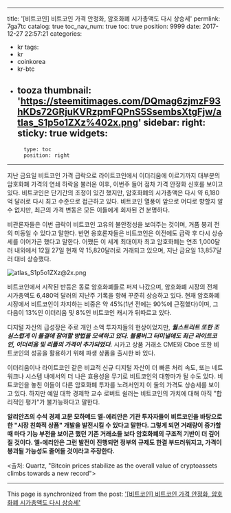 
---
title: '[비트코인]  비트코인 가격 안정화, 암호화폐 시가총액도 다시 상승세'
permlink: 7ga7tc
catalog: true
toc_nav_num: true
toc: true
position: 9999
date: 2017-12-27 22:57:21
categories:
- kr
tags:
- kr
- coinkorea
- kr-btc
- tooza
thumbnail: 'https://steemitimages.com/DQmag6zjmzF93hKDs72GRjuKVRzpmFQPnS5SsembsXtgFjw/atlas_S1p5o1ZXz%402x.png'
sidebar:
    right:
        sticky: true
widgets:
    -
        type: toc
        position: right
---


지난 금요일 비트코인 가격 급락으로 라이트코인에서 이더리움에 이르기까지 대부분의 암호화폐 가격의 연쇄 하락을 불러온  이후, 이번주 들어 점차 가격 안정화 신호를 보이고 있다.  비트코인은 단기간의 조정이 있긴 했지만, 암호화폐의 시가총액은 다시 약 6,180억 달러로 다시 최고 수준으로 접근하고 있다.   비트코인 열풍이 앞으로 어디로 향할지 알 수 없지만, 최근의 가격 변동은 모든 이들에게 회자된 건 분명하다.

비관론자들은 이번 급락이 비트코인 고유의 불안정성을 보여주는 것이며, 거품 붕괴 전의 미동일 수 있다고 말한다.  반면 옹호론자들은 비트코인은 이전에도 급락 후 다시 상승세를 이어가곤 했다고 말한다.   어쨌든 이 세계 최대이자 최고 암호화폐는 연초 1,000달러 내외에서  12월 27일 현재 약 15,820달러로 거래되고 있으며,  지난 금요일 13,857달러 대비 상승했다. 

![atlas_S1p5o1ZXz@2x.png](https://steemitimages.com/DQmag6zjmzF93hKDs72GRjuKVRzpmFQPnS5SsembsXtgFjw/atlas_S1p5o1ZXz%402x.png)

비트코인에서 시작된 반등은 동료 암호화폐들로 퍼져 나갔으며,  암호화폐 시장의 전체 시가총액도 6,480억 달러의 지난주 기록을 향해 꾸준히 상승하고 있다.  현재 암호화폐 시장에서 비트코인이 차지하는 비중은 약 45%(1년 전에는 90%에 근접했다)이며, 그 다음이 13%인 이더리움 및 8%인 비트코인 캐시가 뒤따르고 있다. 

디지털 자산의 급성장은 주로 개인 소액 투자자들의 현상이었지만, **_월스트리트 또한 조심스럽게 이 물결에 참여할 방법을 모색하고 있다.  블룸버그 터미널에도 최근 라이트코인, 이더리움 및 리플의 가격이 추가되었다._**  시카고 상품 거래소 CME와 Cboe 또한 비트코인의 성공을 활용하기 위해 파생 상품을 출시한 바 있다. 

이더리움이나 라이트코인 같은 비교적 신규 디지털 자산이 더 빠른 처리 속도, 또는 네트워크나 시스템 내에서의 더 나은 효용성을 무기로 비트코인의 대항마가 될 수도 있다.  비트코인을 놓친 이들이 다른 암호화폐 투자를 노려서인지 이 둘의 가격도 상승세를 보이고 있다.  하지만 예일 대학 경제학 교수 로버트 쉴러는 비트코인의 가치에 대해 아직 "합리적인 평가"가  불가능하다고 말한다.

**알리안츠의 수석 경제 고문 모하메드 엘-에리안은 기관 투자자들이 비트코인을 바탕으로 한 "시장 친화적 상품" 개발을 발전시킬 수 있다고 말한다.  그렇게 되면 거래량이 증가할 때 마다 기능 부전을 보이곤 했던 기존 거래소들 보다 암호화폐의 구조적 기반이 더 깊어질 것이다.  엘-에리안은 그런 발전이 진행되면 정부의 규제도 한결 부드러워지고, 가격이 붕괴될 가능성도 줄어들 것이라고 주장한다.**  

<출처: Quartz, "Bitcoin prices stabilize as the overall value of cryptoassets climbs towards a new record">

- - -

This page is synchronized from the post: ['[비트코인]  비트코인 가격 안정화, 암호화폐 시가총액도 다시 상승세'](https://steemit.com/@pius.pius/7ga7tc)

